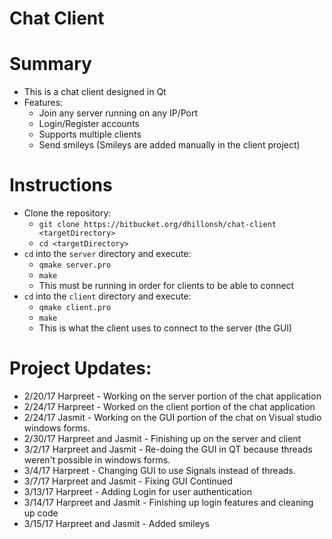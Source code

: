 # Chat Client
# Summary
  - This is a chat client designed in Qt
  - Features:
    -  Join any server running on any IP/Port
    -  Login/Register accounts
    -  Supports multiple clients
    -  Send smileys (Smileys are added manually in the client project)

# Instructions
  - Clone the repository:
    - `git clone https://bitbucket.org/dhillonsh/chat-client <targetDirectory>`
    - `cd <targetDirectory>`
  - `cd` into the `server` directory and execute:
    - `qmake server.pro`
    - `make`
	- This must be running in order for clients to be able to connect
  - `cd` into the  `client` directory and execute:
    - `qmake client.pro`
    - `make`
	- This is what the client uses to connect to the server (the GUI)

# Project Updates:
  - 2/20/17 Harpreet - Working on the server portion of the chat application 
  - 2/24/17 Harpreet - Worked on the client portion of the chat application
  - 2/24/17 Jasmit - Working on the GUI portion of the chat on Visual studio windows forms.
  - 2/30/17 Harpreet and Jasmit - Finishing up on the server and client
  - 3/2/17 Harpreet and Jasmit - Re-doing the GUI in QT because threads weren't possible in windows forms. 
  - 3/4/17 Harpreet - Changing GUI to use Signals instead of threads.
  - 3/7/17 Harpreet and Jasmit - Fixing GUI Continued
  - 3/13/17 Harpreet - Adding Login for user authentication
  - 3/14/17 Harpreet and Jasmit - Finishing up login features and cleaning up code 
  - 3/15/17 Harpreet and Jasmit - Added smileys